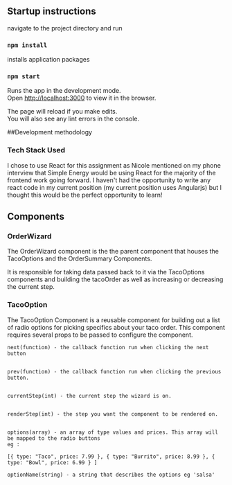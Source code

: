 
## Startup instructions

navigate to the project directory and run

### `npm install`

installs application packages

### `npm start`

Runs the app in the development mode.<br>
Open [http://localhost:3000](http://localhost:3000) to view it in the browser.

The page will reload if you make edits.<br>
You will also see any lint errors in the console.


##Development methodology 

### Tech Stack Used

I chose to use React for this assignment as Nicole mentioned on my phone interview that Simple Energy would be using React for the majority of the frontend work going forward. I haven't had the opportunity to write any react code in my current position (my current position uses Angularjs) but I thought this would be the perfect opportunity to learn!

## Components

### OrderWizard

The OrderWizard component is the the parent component that houses the TacoOptions and the OrderSummary Components.

It is responsible for taking data passed back to it via the TacoOptions components and building the tacoOrder as well as increasing or decreasing the current step.


### TacoOption

The TacoOption Component is a reusable component for building out a list of radio options for picking specifics about your taco order. This component requires several props to be passed to configure the component. 

```
next(function) - the callback function run when clicking the next button


prev(function) - the callback function run when clicking the previous button.


currentStep(int) - the current step the wizard is on.


renderStep(int) - the step you want the component to be rendered on.


options(array) - an array of type values and prices. This array will be mapped to the radio buttons
eg :

[{ type: "Taco", price: 7.99 }, { type: "Burrito", price: 8.99 }, { type: "Bowl", price: 6.99 } ]

optionName(string) - a string that describes the options eg 'salsa'
```





